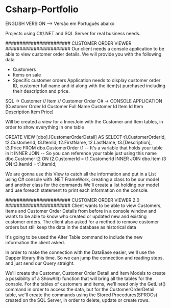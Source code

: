 # Csharp-Portfolio

ENGLISH VERSION --> Versão em Português abaixo


Projects using C#/.NET and SQL Server for real business needs.

####################### CUSTOMER ORDER VIEWER #######################
Our client needs a console application to be able to view customer order details. We will provide you with the following data
- Customers
- Items on sale
- Specific customer orders
Application needs to display customer order ID, customer full name and id along with the item(s) purchased including their description and price.

SQL -> Customer // Item // Customer Order
C# -> CONSOLE APPLICATION (Customer Order Id
                           Customer Full Name 
                           Customer Id
                           Item Id
                           Item Description
                           Item Price)

Will be created a view for a InnerJoin with the Customer and Item tables, in order to show everything in one table

CREATE VIEW [dbo].[CustomerOrderDetail] AS
SELECT
	t1.CustomerOrderId,
	t2.CustomerId,
	t3.ItemId,
	t2.FirstName,
	t2.LastName,
	t3.[Description], 
	t3.Price
	FROM
		dbo.CustomerOrder t1 -- It's a variable that holds your table in it
	INNER JOIN						 -- So you can reference your table just using this name
		dbo.Customer t2 ON t2.CustomerId = t1.CustomerId
	INNER JOIN
		dbo.Item t3 ON t3.ItemId = t1.ItemId;


We are gonna use this View to catch all the information and put in a List using C# console with .NET FrameWork, creating a class to be our model and another class for the commands
We'll create a list holding our model and use foreach statement to print each information on the console.




  
####################### CUSTOMER ORDER VIEWER 2.0 #######################
Client wants to be able to view Customers, Items and Customer Order Details from before in a console window
and wants to be able to know who created or updated new and existing customer orders. The client also asked for
a method to remove customer orders but still keep the data in the database as historical data

It's going to be used the Alter Table command to include the new information the client asked. 

In order to make the connection with the DataBase easier, we'll use the Dapper library this time. So we can jump the connection and reading steps, and just send our Query straight.

We'll create the Customer, Customer Order Detail and Item Models to create a possibility of a ShowAll() function that will bring all the tables for the console.
For the tables of customers and items, we'll need only the GetList() command in order to access the data, but for the CustomerOrderDetail table, we'll create the commands using the
Stored Procedures(SPROCs) created on the SQL Server, in order to delete, update or create rows. 

